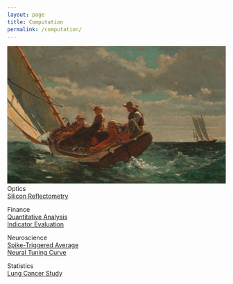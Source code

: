 ```yaml
---
layout: page
title: Computation
permalink: /computation/
---
```


<img src="/image/WinslowHomer.BreezingUp.jpg" alt="homer">

<br>
Optics
<br>
<a href="/link/reflect.html">Silicon Reflectometry</a>

Finance
<br>
<a href="/link/quant.html">Quantitative Analysis</a>
<br>
<a href="/link/indicator.html">Indicator Evaluation</a>

Neuroscience
<br>
<a href="/link/sta.html">Spike-Triggered Average</a>
<br>
<a href="/link/tune.html">Neural Tuning Curve</a>

Statistics
<br>
<a href="/link/lung.html">Lung Cancer Study</a>
